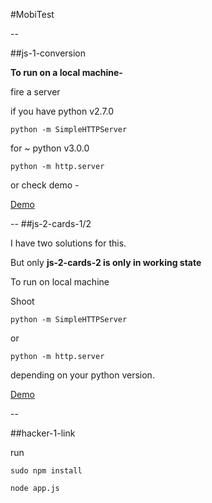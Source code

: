 #MobiTest

--

##js-1-conversion

**To run on a local machine-**

fire a server

if you have python v2.7.0

`python -m SimpleHTTPServer`

for ~ python v3.0.0

`python -m http.server`

or check demo -

[Demo](http://plnkr.co/edit/Ifgk6Q?p=preview)

-- 
##js-2-cards-1/2

I have two solutions for this. 

But only **js-2-cards-2 is only in working state**

To run on local machine 

Shoot

`python -m SimpleHTTPServer`

or

`python -m http.server`

depending on your python version.

[Demo](http://plnkr.co/edit/XK4jIp?p=preview)

--

##hacker-1-link

run

`sudo npm install`

`node app.js`